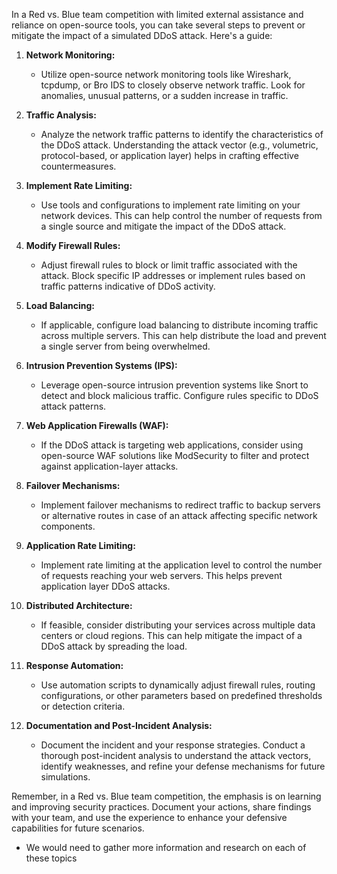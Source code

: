 In a Red vs. Blue team competition with limited external assistance and reliance on open-source tools, you can take several steps to prevent or mitigate the impact of a simulated DDoS attack. Here's a guide:

1. **Network Monitoring:**
    
    - Utilize open-source network monitoring tools like Wireshark, tcpdump, or Bro IDS to closely observe network traffic. Look for anomalies, unusual patterns, or a sudden increase in traffic.
2. **Traffic Analysis:**
    
    - Analyze the network traffic patterns to identify the characteristics of the DDoS attack. Understanding the attack vector (e.g., volumetric, protocol-based, or application layer) helps in crafting effective countermeasures.
3. **Implement Rate Limiting:**
    
    - Use tools and configurations to implement rate limiting on your network devices. This can help control the number of requests from a single source and mitigate the impact of the DDoS attack.
4. **Modify Firewall Rules:**
    
    - Adjust firewall rules to block or limit traffic associated with the attack. Block specific IP addresses or implement rules based on traffic patterns indicative of DDoS activity.
5. **Load Balancing:**
    
    - If applicable, configure load balancing to distribute incoming traffic across multiple servers. This can help distribute the load and prevent a single server from being overwhelmed.
6. **Intrusion Prevention Systems (IPS):**
    
    - Leverage open-source intrusion prevention systems like Snort to detect and block malicious traffic. Configure rules specific to DDoS attack patterns.
7. **Web Application Firewalls (WAF):**
    
    - If the DDoS attack is targeting web applications, consider using open-source WAF solutions like ModSecurity to filter and protect against application-layer attacks.
8. **Failover Mechanisms:**
    
    - Implement failover mechanisms to redirect traffic to backup servers or alternative routes in case of an attack affecting specific network components.
9. **Application Rate Limiting:**
    
    - Implement rate limiting at the application level to control the number of requests reaching your web servers. This helps prevent application layer DDoS attacks.
10. **Distributed Architecture:**
    
    - If feasible, consider distributing your services across multiple data centers or cloud regions. This can help mitigate the impact of a DDoS attack by spreading the load.
11. **Response Automation:**
    
    - Use automation scripts to dynamically adjust firewall rules, routing configurations, or other parameters based on predefined thresholds or detection criteria.
12. **Documentation and Post-Incident Analysis:**
    
    - Document the incident and your response strategies. Conduct a thorough post-incident analysis to understand the attack vectors, identify weaknesses, and refine your defense mechanisms for future simulations.

Remember, in a Red vs. Blue team competition, the emphasis is on learning and improving security practices. Document your actions, share findings with your team, and use the experience to enhance your defensive capabilities for future scenarios.

- We would need to gather more information and research on each of these topics 